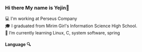 ### Hi there My name is Yejin👋

:computer: I'm working at Perseus Company  
:mortar_board: I graduated from Mirim Girl's Information Science High School.  
🌱 I’m currently learning Linux, C, system software, spring


#### Language :mag:

<!--
**Yejin128/Yejin128** is a ✨ _special_ ✨ repository because its `README.md` (this file) appears on your GitHub profile.

Here are some ideas to get you started:

- 🔭 I’m currently working on ...
- 🌱 I’m currently learning ...
- 👯 I’m looking to collaborate on ...
- 🤔 I’m looking for help with ...
- 💬 Ask me about ...
- 📫 How to reach me: ...
- 😄 Pronouns: ...
- ⚡ Fun fact: ...
-->
